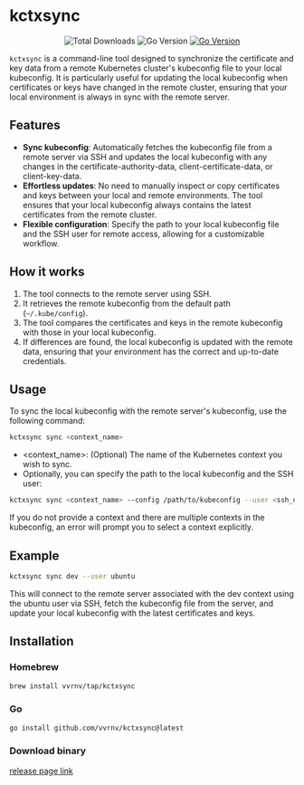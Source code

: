 # kctxsync

<p align="center">
<img src="https://img.shields.io/github/downloads/vvrnv/kctxsync/total" alt="Total Downloads">
<img src="https://img.shields.io/github/go-mod/go-version/vvrnv/kctxsync" alt="Go Version">
<a href="https://pkg.go.dev/github.com/vvrnv/kctxsync"><img src="https://pkg.go.dev/badge/github.com/vvrnv/kctxsync.svg" alt="Go Version"></a>
</p>

`kctxsync` is a command-line tool designed to synchronize the certificate and key data from a remote Kubernetes cluster's kubeconfig file to your local kubeconfig. It is particularly useful for updating the local kubeconfig when certificates or keys have changed in the remote cluster, ensuring that your local environment is always in sync with the remote server.

## Features

- **Sync kubeconfig**: Automatically fetches the kubeconfig file from a remote server via SSH and updates the local kubeconfig with any changes in the certificate-authority-data, client-certificate-data, or client-key-data.
- **Effortless updates**: No need to manually inspect or copy certificates and keys between your local and remote environments. The tool ensures that your local kubeconfig always contains the latest certificates from the remote cluster.
- **Flexible configuration**: Specify the path to your local kubeconfig file and the SSH user for remote access, allowing for a customizable workflow.

## How it works

1. The tool connects to the remote server using SSH.
2. It retrieves the remote kubeconfig from the default path (`~/.kube/config`).
3. The tool compares the certificates and keys in the remote kubeconfig with those in your local kubeconfig.
4. If differences are found, the local kubeconfig is updated with the remote data, ensuring that your environment has the correct and up-to-date credentials.

## Usage

To sync the local kubeconfig with the remote server's kubeconfig, use the following command:

```bash
kctxsync sync <context_name>
```

- <context_name>: (Optional) The name of the Kubernetes context you wish to sync.
- Optionally, you can specify the path to the local kubeconfig and the SSH user:

```bash
kctxsync sync <context_name> --config /path/to/kubeconfig --user <ssh_user>
```

If you do not provide a context and there are multiple contexts in the kubeconfig, an error will prompt you to select a context explicitly.

## Example

```bash
kctxsync sync dev --user ubuntu
```

This will connect to the remote server associated with the dev context using the ubuntu user via SSH, fetch the kubeconfig file from the server, and update your local kubeconfig with the latest certificates and keys.

## Installation

### Homebrew

```sh
brew install vvrnv/tap/kctxsync
```

### Go

```sh
go install github.com/vvrnv/kctxsync@latest
```

### Download binary

[release page link](https://github.com/vvrnv/kctxsync/releases)
